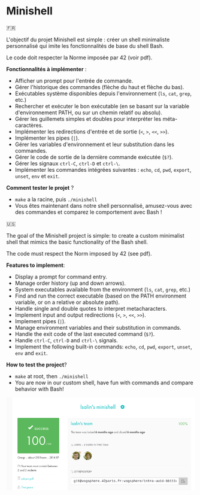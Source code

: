 # Minishell

🇫🇷

L'objectif du projet Minishell est simple : créer un shell minimaliste personnalisé qui imite les fonctionnalités de base du shell Bash.

Le code doit respecter la Norme imposée par 42 (voir pdf).

__Fonctionnalités à implémenter__ :

* Afficher un prompt pour l'entrée de commande.
* Gérer l'historique des commandes (flèche du haut et flèche du bas).
* Exécutables système disponibles depuis l'environnement (`ls`, `cat`, `grep`, etc.)
* Rechercher et exécuter le bon exécutable (en se basant sur la variable d'environnement PATH, ou sur un chemin relatif ou absolu).
* Gérer les guillemets simples et doubles pour interpréter les méta-caractères.
* Implémenter les redirections d'entrée et de sortie (`<`, `>`, `<<`, `>>`).
* Implémenter les pipes (`|`).
* Gérer les variables d'environnement et leur substitution dans les commandes.
* Gérer le code de sortie de la dernière commande exécutée (`$?`).
* Gérer les signaux `ctrl-C`, `ctrl-D` et `ctrl-\`.
* Implémenter les commandes intégrées suivantes : `echo`, `cd`, `pwd`, `export`, `unset`, `env` et `exit`.

__Comment tester le projet__ ?
* `make` a la racine, puis `./minishell`
* Vous êtes maintenant dans notre shell personnalisé, amusez-vous avec des commandes et comparez le comportement avec Bash !

🇺🇸

The goal of the Minishell project is simple: to create a custom minimalist shell that mimics the basic functionality of the Bash shell.

The code must respect the Norm imposed by 42 (see pdf).

__Features to implement__:

* Display a prompt for command entry.
* Manage order history (up and down arrows).
* System executables available from the environment (`ls`, `cat`, `grep`, etc.)
* Find and run the correct executable (based on the PATH environment variable, or on a relative or absolute path).
* Handle single and double quotes to interpret metacharacters.
* Implement input and output redirections (`<`, `>`, `<<`, `>>`).
* Implement pipes (`|`).
* Manage environment variables and their substitution in commands.
* Handle the exit code of the last executed command (`$?`).
* Handle `ctrl-C`, `ctrl-D` and `ctrl-\` signals.
* Implement the following built-in commands: `echo`, `cd`, `pwd`, `export`, `unset`, `env` and `exit`.

__How to test the project__?

* `make` at root, then `./minishell`
* You are now in our custom shell, have fun with commands and compare behavior with Bash!

![Rating](rating.png)
